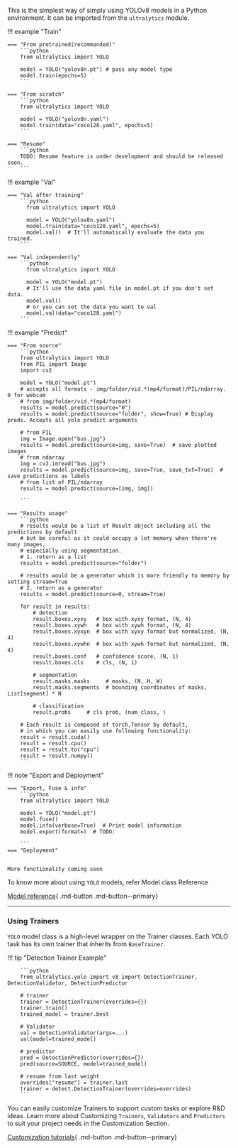 This is the simplest way of simply using YOLOv8 models in a Python environment. It can be imported from
the `ultralytics` module.

!!! example "Train"

    === "From pretrained(recommanded)"
        ```python
        from ultralytics import YOLO

        model = YOLO("yolov8n.pt") # pass any model type
        model.train(epochs=5)
        ```

    === "From scratch"
        ```python
        from ultralytics import YOLO

        model = YOLO("yolov8n.yaml")
        model.train(data="coco128.yaml", epochs=5)
        ```

    === "Resume"
        ```python
        TODO: Resume feature is under development and should be released soon.
        ```

!!! example "Val"

    === "Val after training"
        ```python
          from ultralytics import YOLO

          model = YOLO("yolov8n.yaml")
          model.train(data="coco128.yaml", epochs=5)
          model.val()  # It'll automatically evaluate the data you trained.
        ```

    === "Val independently"
        ```python
          from ultralytics import YOLO

          model = YOLO("model.pt")
          # It'll use the data yaml file in model.pt if you don't set data.
          model.val()
          # or you can set the data you want to val
          model.val(data="coco128.yaml")
        ```

!!! example "Predict"

    === "From source"
        ```python
        from ultralytics import YOLO
        from PIL import Image
        import cv2

        model = YOLO("model.pt")
        # accepts all formats - img/folder/vid.*(mp4/format)/PIL/ndarray. 0 for webcam
        # from img/folder/vid.*(mp4/format)
        results = model.predict(source="0")
        results = model.predict(source="folder", show=True) # Display preds. Accepts all yolo predict arguments

        # from PIL
        img = Image.open("bus.jpg")
        results = model.predict(source=img, save=True)  # save plotted images
        # from ndarray
        img = cv2.imread("bus.jpg")
        results = model.predict(source=img, save=True, save_txt=True)  # save predictions as labels
        # from list of PIL/ndarray
        results = model.predict(source=[img, img])

        ```

    === "Results usage"
        ```python
        # results would be a list of Result object including all the predictions by default
        # but be careful as it could occupy a lot memory when there're many images, 
        # especially using segmentation.
        # 1. return as a list
        results = model.predict(source="folder")

        # results would be a generator which is more friendly to memory by setting stream=True
        # 2. return as a generator
        results = model.predict(source=0, stream=True)

        for result in results:
            # detection
            result.boxes.xyxy   # box with xyxy format, (N, 4)
            result.boxes.xywh   # box with xywh format, (N, 4)
            result.boxes.xyxyn  # box with xyxy format but normalized, (N, 4)
            result.boxes.xywhn  # box with xywh format but normalized, (N, 4)
            result.boxes.conf   # confidence score, (N, 1)
            result.boxes.cls    # cls, (N, 1)

            # segmentation
            result.masks.masks     # masks, (N, H, W)
            result.masks.segments  # bounding coordinates of masks, List[segment] * N

            # classification
            result.probs     # cls prob, (num_class, )

        # Each result is composed of torch.Tensor by default, 
        # in which you can easily use following functionality:
        result = result.cuda()
        result = result.cpu()
        result = result.to("cpu")
        result = result.numpy()
        ```

!!! note "Export and Deployment"

    === "Export, Fuse & info" 
        ```python
        from ultralytics import YOLO

        model = YOLO("model.pt")
        model.fuse()  
        model.info(verbose=True)  # Print model information
        model.export(format=)  # TODO: 

        ```
    === "Deployment"


    More functionality coming soon

To know more about using `YOLO` models, refer Model class Reference

[Model reference](reference/model.md){ .md-button .md-button--primary}

---

### Using Trainers

`YOLO` model class is a high-level wrapper on the Trainer classes. Each YOLO task has its own trainer that inherits
from `BaseTrainer`.

!!! tip "Detection Trainer Example"

        ```python
        from ultralytics.yolo import v8 import DetectionTrainer, DetectionValidator, DetectionPredictor

        # trainer
        trainer = DetectionTrainer(overrides={})
        trainer.train()
        trained_model = trainer.best

        # Validator
        val = DetectionValidator(args=...)
        val(model=trained_model)

        # predictor
        pred = DetectionPredictor(overrides={})
        pred(source=SOURCE, model=trained_model)

        # resume from last weight
        overrides["resume"] = trainer.last
        trainer = detect.DetectionTrainer(overrides=overrides)
        ```

You can easily customize Trainers to support custom tasks or explore R&D ideas.
Learn more about Customizing `Trainers`, `Validators` and `Predictors` to suit your project needs in the Customization
Section.

[Customization tutorials](engine.md){ .md-button .md-button--primary}
